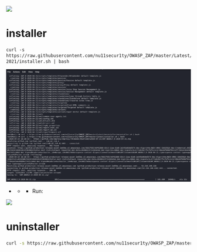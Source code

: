 

![](https://github.com/nu11secur1ty/OWASP_ZAP/blob/master/wall/owasp_logo_milan.png)

# installer
```
curl -s https://raw.githubusercontent.com/nu11secur1ty/OWASP_ZAP/master/Latest/KaliLinux-2021/installer.sh | bash
```
![](https://github.com/nu11secur1ty/OWASP_ZAP/blob/master/Latest/KaliLinux-2021/screen/Screenshot%20from%202020-04-23%2018-33-15.png)

- - - Run:

![](https://github.com/nu11secur1ty/OWASP_ZAP/blob/master/Latest/KlaiLinux2021/screen/Screenshot%20from%202020-04-23%2019-14-05.png)


# uninstaller
```bash
curl -s https://raw.githubusercontent.com/nu11secur1ty/OWASP_ZAP/master/Latest/KaliLinux-2021/uninstaller/uninstaller.sh | bash
```
